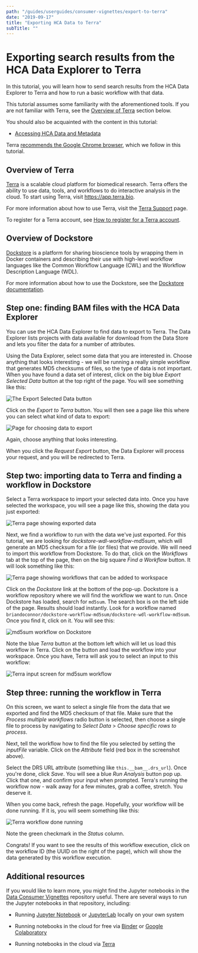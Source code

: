 ```yaml
---
path: "/guides/userguides/consumer-vignettes/export-to-terra"
date: "2019-09-17"
title: "Exporting HCA Data to Terra"
subTitle: ""
---
```


Exporting search results from the HCA Data Explorer to Terra
============================================================

In this tutorial, you will learn how to send search results from the HCA Data
Explorer to Terra and how to run a basic workflow with that data.

This tutorial assumes some familiarity with the aforementioned tools. If you are
not familiar with Terra, see the [Overview of Terra](#overview-of-terra) section
below.

You should also be acquainted with the content in this tutorial:

-   [Accessing HCA Data and Metadata][quick-start-guide]

Terra [recommends the Google Chrome browser][terra-register], which we
follow in this tutorial.

Overview of Terra
-----------------

[Terra][terra] is a scalable cloud platform for biomedical research. Terra offers the
ability to use data, tools, and workflows to do interactive analysis in the 
cloud. To start using Terra, visit <https://app.terra.bio>.

For more information about how to use Terra, visit the [Terra Support][terra-support] page.

To register for a Terra account, see [How to register for a Terra account][terra-register].

Overview of Dockstore
---------------------

[Dockstore][dockstore] is a platform for sharing bioscience tools by wrapping them in Docker
containers and describing their use with high-level workflow languages like the Common Workflow
Language (CWL) and the Workflow Description Language (WDL).

For more information about how to use the Dockstore, see the [Dockstore documentation][dockstore-doc].

Step one: finding BAM files with the HCA Data Explorer
------------------------------------------------------

You can use the <link-to-browser relativelink="/projects">HCA Data Explorer</link-to-browser> to find data to export to Terra.
The Data Explorer lists projects with data available for download from the Data
Store and lets you filter the data for a number of attributes.

Using the Data Explorer, select some data that you are interested in. Choose anything
that looks interesting - we will be running a really simple workflow that
generates MD5 checksums of files, so the type of data is not important.
When you have found a data set of interest, click on the big blue *Export
Selected Data* button at the top right of the page. You will see something like
this:

![The *Export Selected Data* button](../../_images/terra-export_button.png)

Click on the *Export to Terra* button. You will then see a page like this where
you can select what kind of data to export:

![Page for choosing data to export](../../_images/terra-choose_files.png)

Again, choose anything that looks interesting.

When you click the *Request Export* button, the Data Explorer will process your
request, and you will be redirected to Terra.

Step two: importing data to Terra and finding a workflow in Dockstore
---------------------------------------------------------------------

Select a Terra workspace to import your selected data into. Once you have selected the
workspace, you will see a page like this, showing the data you just exported:

![Terra page showing exported data](../../_images/terra-exported_data.png)

Next, we find a workflow to run with the data we've just exported. For this
tutorial, we are looking for *dockstore-wdl-workflow-md5sum*, which will
generate an MD5 checksum for a file (or files) that we provide. We will need 
to import this workflow from Dockstore. To do that, click on the *Workflows* 
tab at the top of the page, then on the big square *Find a Workflow* button.
It will look something like this:

![Terra page showing workflows that can be added to workspace](../../_images/terra-workflows.png)

Click on the *Dockstore* link at the bottom of the pop-up. Dockstore is a
workflow repository where we will find the workflow we want to run. Once
Dockstore has loaded, search for `md5sum`. The search box is on the left 
side of the page. Results should load instantly. Look for a workflow named
`briandoconnor/dockstore-workflow-md5sum/dockstore-wdl-workflow-md5sum`.
Once you find it, click on it. You will see this:

![md5sum workflow on Dockstore](../../_images/terra-md5sum_dockstore.png)

Note the blue *Terra* button at the bottom left which will let us load this
workflow in Terra. Click on the button and load the workflow into your
workspace. Once you have, Terra will ask you to select an input to this
workflow:

![Terra input screen for md5sum workflow](../../_images/terra-md5sum_input.png)

Step three: running the workflow in Terra
-----------------------------------------

On this screen, we want to select a single file from the data that we exported
and find the MD5 checksum of that file. Make sure that the *Process multiple
workflows* radio button is selected, then choose a single file to process by
navigating to *Select Data* > *Choose specific rows to process*.

Next, tell the workflow how to find the file you selected by setting the
*inputFile* variable. Click on the *Attribute* field (red box in the
screenshot above).

Select the DRS URL attribute (something like `this.__bam__.drs_url`). Once
you're done, click *Save*. You will see a blue *Run Analysis* button pop up.
Click that one, and confirm your input when prompted. Terra's running the
workflow now - walk away for a few minutes, grab a coffee, stretch. You
deserve it.

When you come back, refresh the page. Hopefully, your workflow will be done
running. If it is, you will seem something like this:

![Terra workflow done running](../../_images/terra-workflow_done.png)

Note the green checkmark in the *Status* column.

Congrats! If you want to see the results of this workflow execution, click
on the workflow ID (the UUID on the right of the page), which will show the
data generated by this workflow execution.

Additional resources
--------------------

If you would like to learn more, you might find the Jupyter notebooks in the
[Data Consumer Vignettes][dcv] repository useful. There are several ways to
run the Jupyter notebooks in that repository, including:

-   Running [Jupyter Notebook](https://jupyter.org/) or
    [JupyterLab][jupyterlab] locally on your own system

-   Running notebooks in the cloud for free via [Binder](https://mybinder.org/)
    or [Google Colaboratory][colab]

-   Running notebooks in the cloud via [Terra](https://terra.bio/)

  [dcv]: <https://github.com/HumanCellAtlas/data-consumer-vignettes>
  [jupyterlab]: <https://blog.jupyter.org/jupyterlab-is-ready-for-users-5a6f039b8906>
  [quick-start-guide]: </guides/quick-start-guide>
  [terra]: <https://terra.bio>
  [terra-support]: <https://support.terra.bio/hc/en-us>
  [terra-register]: <https://support.terra.bio/hc/en-us/articles/360028235911-How-to-register-for-a-Terra-account>
  [dockstore]: <https://dockstore.org>
  [dockstore-doc]: <https://docs.dockstore.org/docs>
  [colab]: <https://colab.research.google.com>
